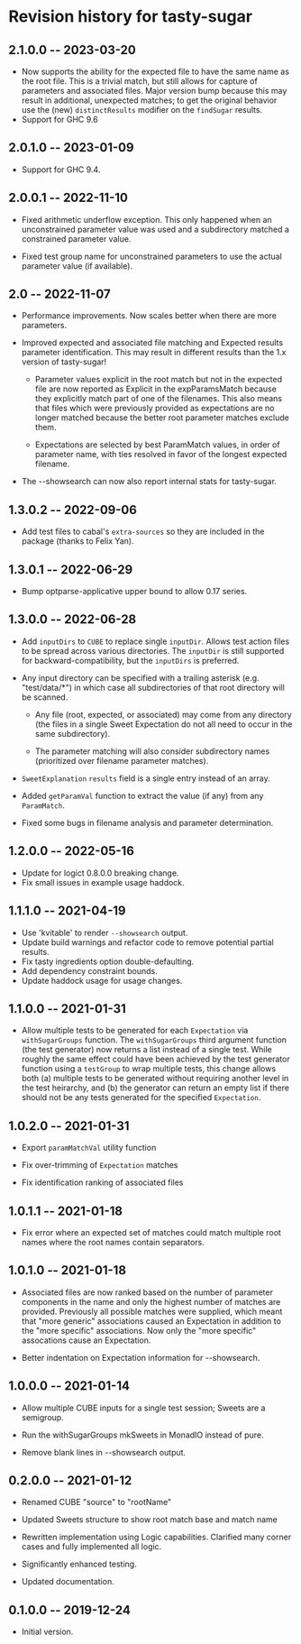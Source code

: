 # Revision history for tasty-sugar

## 2.1.0.0 -- 2023-03-20

 * Now supports the ability for the expected file to have the same name as the
   root file.  This is a trivial match, but still allows for capture of
   parameters and associated files.  Major version bump because this may result
   in additional, unexpected matches; to get the original behavior use the (new)
   `distinctResults` modifier on the `findSugar` results.
 * Support for GHC 9.6

## 2.0.1.0 -- 2023-01-09

 * Support for GHC 9.4.

## 2.0.0.1 -- 2022-11-10

 * Fixed arithmetic underflow exception.  This only happened when an
   unconstrained parameter value was used and a subdirectory matched a
   constrained parameter value.

 * Fixed test group name for unconstrained parameters to use the actual parameter
   value (if available).

## 2.0 -- 2022-11-07

 * Performance improvements.  Now scales better when there are more parameters.

 * Improved expected and associated file matching and Expected results parameter
   identification.  This may result in different results than the 1.x version of
   tasty-sugar!

   * Parameter values explicit in the root match but not in the expected file are
     now reported as Explicit in the expParamsMatch because they explicitly match
     part of one of the filenames.  This also means that files which were
     previously provided as expectations are no longer matched because the better
     root parameter matches exclude them.

   * Expectations are selected by best ParamMatch values, in order of parameter
     name, with ties resolved in favor of the longest expected filename.

 * The --showsearch can now also report internal stats for tasty-sugar.

## 1.3.0.2 -- 2022-09-06

 * Add test files to cabal's `extra-sources` so they are included in the package
   (thanks to Felix Yan).

## 1.3.0.1 -- 2022-06-29

 * Bump optparse-applicative upper bound to allow 0.17 series.

## 1.3.0.0 -- 2022-06-28

 * Add `inputDirs` to `CUBE` to replace single `inputDir`.  Allows test action
   files to be spread across various directories.  The `inputDir` is still
   supported for backward-compatibility, but the `inputDirs` is preferred.

 * Any input directory can be specified with a trailing asterisk
   (e.g. "test/data/*") in which case all subdirectories of that root directory
   will be scanned.

   - Any file (root, expected, or associated) may come from any directory (the
     files in a single Sweet Expectation do not all need to occur in
     the same subdirectory).

   - The parameter matching will also consider subdirectory names (prioritized
     over filename parameter matches).

 * `SweetExplanation` `results` field is a single entry instead of an array.

 * Added `getParamVal` function to extract the value (if any) from any
   `ParamMatch`.

 * Fixed some bugs in filename analysis and parameter determination.

## 1.2.0.0 -- 2022-05-16

 * Update for logict 0.8.0.0 breaking change.
 * Fix small issues in example usage haddock.

## 1.1.1.0 -- 2021-04-19

 * Use 'kvitable' to render `--showsearch` output.
 * Update build warnings and refactor code to remove potential partial
   results.
 * Fix tasty ingredients option double-defaulting.
 * Add dependency constraint bounds.
 * Update haddock usage for usage changes.

## 1.1.0.0 -- 2021-01-31

 * Allow multiple tests to be generated for each `Expectation` via
   `withSugarGroups` function.  The `withSugarGroups` third argument
   function (the test generator) now returns a list instead of a
   single test.  While roughly the same effect could have been
   achieved by the test generator function using a `testGroup` to wrap
   multiple tests, this change allows both (a) multiple tests to be
   generated without requiring another level in the test heirarchy,
   and (b) the generator can return an empty list if there should not
   be any tests generated for the specified `Expectation`.

## 1.0.2.0 -- 2021-01-31

 * Export `paramMatchVal` utility function

 * Fix over-trimming of `Expectation` matches

 * Fix identification ranking of associated files


## 1.0.1.1 -- 2021-01-18

 * Fix error where an expected set of matches could match multiple
   root names where the root names contain separators.

## 1.0.1.0 -- 2021-01-18

 * Associated files are now ranked based on the number of parameter
   components in the name and only the highest number of matches are
   provided.  Previously all possible matches were supplied, which
   meant that "more generic" associations caused an Expectation in
   addition to the "more specific" associations.  Now only the "more
   specific" assocations cause an Expectation.

 * Better indentation on Expectation information for --showsearch.

## 1.0.0.0 -- 2021-01-14

 * Allow multiple CUBE inputs for a single test session; Sweets are a semigroup.

 * Run the withSugarGroups mkSweets in MonadIO instead of pure.

 * Remove blank lines in --showsearch output.

## 0.2.0.0 -- 2021-01-12

 * Renamed CUBE "source" to "rootName"

 * Updated Sweets structure to show root match base and match name

 * Rewritten implementation using Logic capabilities.  Clarified many
   corner cases and fully implemented all logic.

* Significantly enhanced testing.

 * Updated documentation.

## 0.1.0.0 -- 2019-12-24

* Initial version.

